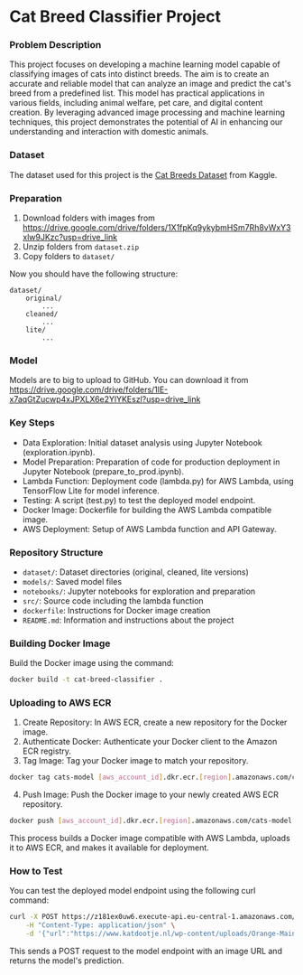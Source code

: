 # Cat Breed Classifier Project

### Problem Description
This project focuses on developing a machine learning model capable of classifying images of cats into distinct breeds. The aim is to create an accurate and reliable model that can analyze an image and predict the cat's breed from a predefined list. This model has practical applications in various fields, including animal welfare, pet care, and digital content creation. By leveraging advanced image processing and machine learning techniques, this project demonstrates the potential of AI in enhancing our understanding and interaction with domestic animals.

### Dataset
The dataset used for this project is the [Cat Breeds Dataset](https://www.kaggle.com/datasets/doctrinek/catbreedsrefined-7k) from Kaggle. 

### Preparation
1. Download folders with images from https://drive.google.com/drive/folders/1X1fpKq9ykybmHSm7Rh8vWxY3xlw9JKzc?usp=drive_link
2. Unzip folders from `dataset.zip`
3. Copy folders to `dataset/`

Now you should have the following structure:
```
dataset/
    original/
        ...
    cleaned/
        ...
    lite/
        ...
```

### Model
Models are to big to upload to GitHub. You can download it from https://drive.google.com/drive/folders/1lE-x7aqGtZucwp4xJPXLX6e2YlYKEszl?usp=drive_link

### Key Steps
* Data Exploration: Initial dataset analysis using Jupyter Notebook (exploration.ipynb).
* Model Preparation: Preparation of code for production deployment in Jupyter Notebook (prepare_to_prod.ipynb).
* Lambda Function: Deployment code (lambda.py) for AWS Lambda, using TensorFlow Lite for model inference.
* Testing: A script (test.py) to test the deployed model endpoint.
* Docker Image: Dockerfile for building the AWS Lambda compatible image.
* AWS Deployment: Setup of AWS Lambda function and API Gateway.

### Repository Structure
* `dataset/`: Dataset directories (original, cleaned, lite versions)
* `models/`: Saved model files
* `notebooks/`: Jupyter notebooks for exploration and preparation
* `src/`: Source code including the lambda function
* `dockerfile`: Instructions for Docker image creation
* `README.md`: Information and instructions about the project

### Building Docker Image

Build the Docker image using the command:
    
```bash
docker build -t cat-breed-classifier .
```

### Uploading to AWS ECR

1. Create Repository: In AWS ECR, create a new repository for the Docker image.
2. Authenticate Docker: Authenticate your Docker client to the Amazon ECR registry.
3. Tag Image: Tag your Docker image to match your repository.
```bash
docker tag cats-model [aws_account_id].dkr.ecr.[region].amazonaws.com/cats-model
```
4. Push Image: Push the Docker image to your newly created AWS ECR repository.
```bash
docker push [aws_account_id].dkr.ecr.[region].amazonaws.com/cats-model
```

This process builds a Docker image compatible with AWS Lambda, uploads it to AWS ECR, and makes it available for deployment.

### How to Test
You can test the deployed model endpoint using the following curl command:

```bash
curl -X POST https://z181ex0uw6.execute-api.eu-central-1.amazonaws.com/prod/predict \
    -H "Content-Type: application/json" \
    -d '{"url":"https://www.katdootje.nl/wp-content/uploads/Orange-Maine-Coon.webp"}'
```
This sends a POST request to the model endpoint with an image URL and returns the model's prediction.